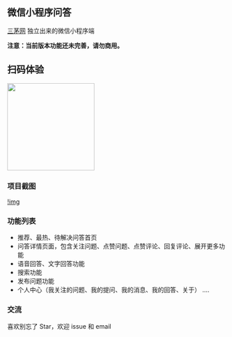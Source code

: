 ## 微信小程序问答
<a href="http://www.hrloo.com/qa">三茅网</a> 独立出来的微信小程序端

**注意：当前版本功能还未完善，请勿商用。**

## 扫码体验

<img src="https://cdn.it120.cc/apifactory/2017/09/15/487409738ebb80c44eda01c46d59b20c.jpg" width="200px">

### 项目截图
[!img](https://github.com/lithromantic-Fish/sanmao-wenda/blob/master/images/1.gif)

### 功能列表
+ 推荐、最热、待解决问答首页
+ 问答详情页面，包含关注问题、点赞问题、点赞评论、回复评论、展开更多功能
+ 语音回答、文字回答功能
+ 搜索功能
+ 发布问题功能
+ 个人中心（我关注的问题、我的提问、我的消息、我的回答、关于）
....

### 交流
喜欢别忘了 Star，欢迎 issue 和 email
